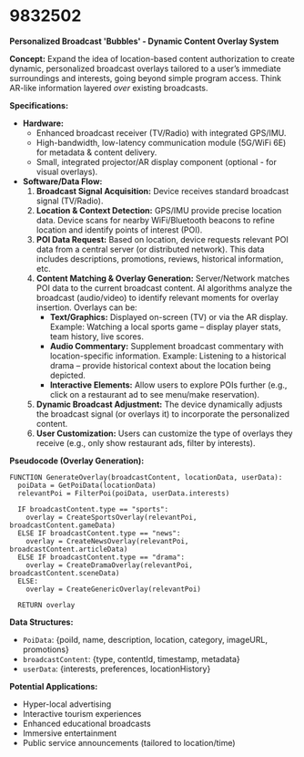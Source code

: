 # 9832502

**Personalized Broadcast 'Bubbles' - Dynamic Content Overlay System**

**Concept:** Expand the idea of location-based content authorization to create dynamic, personalized broadcast overlays tailored to a user’s immediate surroundings and interests, going beyond simple program access. Think AR-like information layered *over* existing broadcasts.

**Specifications:**

*   **Hardware:**
    *   Enhanced broadcast receiver (TV/Radio) with integrated GPS/IMU.
    *   High-bandwidth, low-latency communication module (5G/WiFi 6E) for metadata & content delivery.
    *   Small, integrated projector/AR display component (optional - for visual overlays).
*   **Software/Data Flow:**
    1.  **Broadcast Signal Acquisition:** Device receives standard broadcast signal (TV/Radio).
    2.  **Location & Context Detection:** GPS/IMU provide precise location data. Device scans for nearby WiFi/Bluetooth beacons to refine location and identify points of interest (POI).
    3.  **POI Data Request:** Based on location, device requests relevant POI data from a central server (or distributed network). This data includes descriptions, promotions, reviews, historical information, etc.
    4.  **Content Matching & Overlay Generation:**  Server/Network matches POI data to the current broadcast content.  AI algorithms analyze the broadcast (audio/video) to identify relevant moments for overlay insertion. Overlays can be:
        *   **Text/Graphics:**  Displayed on-screen (TV) or via the AR display. Example: Watching a local sports game – display player stats, team history, live scores.
        *   **Audio Commentary:**  Supplement broadcast commentary with location-specific information. Example: Listening to a historical drama – provide historical context about the location being depicted.
        *   **Interactive Elements:** Allow users to explore POIs further (e.g., click on a restaurant ad to see menu/make reservation).
    5.  **Dynamic Broadcast Adjustment:** The device dynamically adjusts the broadcast signal (or overlays it) to incorporate the personalized content.
    6.  **User Customization:**  Users can customize the type of overlays they receive (e.g., only show restaurant ads, filter by interests).

**Pseudocode (Overlay Generation):**

```
FUNCTION GenerateOverlay(broadcastContent, locationData, userData):
  poiData = GetPoiData(locationData)
  relevantPoi = FilterPoi(poiData, userData.interests)

  IF broadcastContent.type == "sports":
    overlay = CreateSportsOverlay(relevantPoi, broadcastContent.gameData)
  ELSE IF broadcastContent.type == "news":
    overlay = CreateNewsOverlay(relevantPoi, broadcastContent.articleData)
  ELSE IF broadcastContent.type == "drama":
    overlay = CreateDramaOverlay(relevantPoi, broadcastContent.sceneData)
  ELSE:
    overlay = CreateGenericOverlay(relevantPoi)

  RETURN overlay
```

**Data Structures:**

*   `PoiData`: {poiId, name, description, location, category, imageURL, promotions}
*   `broadcastContent`: {type, contentId, timestamp, metadata}
*   `userData`: {interests, preferences, locationHistory}

**Potential Applications:**

*   Hyper-local advertising
*   Interactive tourism experiences
*   Enhanced educational broadcasts
*   Immersive entertainment
*   Public service announcements (tailored to location/time)